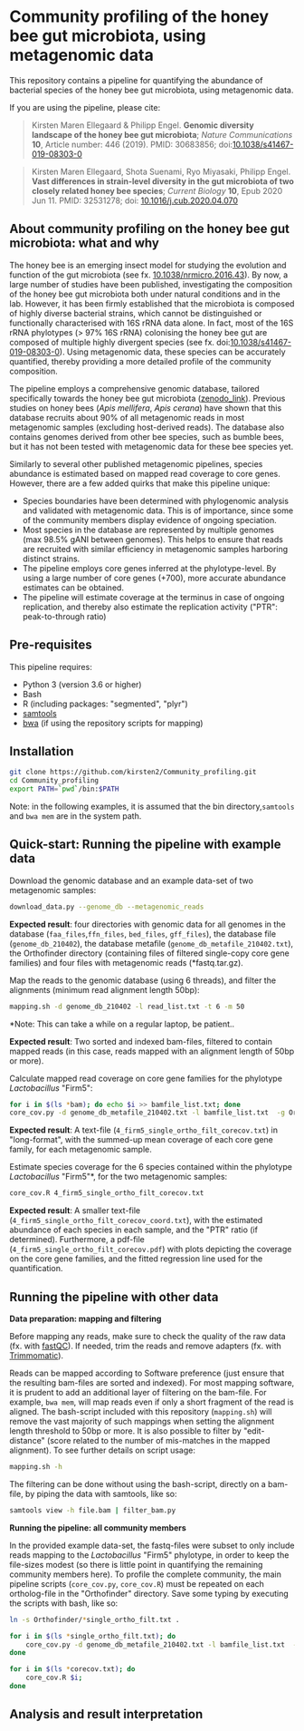 Community profiling of the honey bee gut microbiota, using metagenomic data
=======

This repository contains a pipeline for quantifying the abundance of bacterial species  of the honey bee gut microbiota, using metagenomic data.

If you are using the pipeline, please cite:

> Kirsten Maren Ellegaard & Philipp Engel. **Genomic diversity landscape of the honey bee gut microbiota**; _Nature Communications_ **10**, Article number: 446 (2019).
> PMID: 30683856;
> doi:[10.1038/s41467-019-08303-0](https://www.nature.com/articles/s41467-019-08303-0)

> Kirsten Maren Ellegaard, Shota Suenami, Ryo Miyasaki, Philipp Engel. **Vast differences in strain-level diversity in the gut microbiota of two closely related honey bee species**; _Current Biology_ **10**, Epub 2020 Jun 11.
> PMID: 32531278;
> doi: [10.1016/j.cub.2020.04.070](https://www.cell.com/current-biology/fulltext/S0960-9822(20)30586-8)
 
About community profiling on the honey bee gut microbiota: what and why
----------

The honey bee is an emerging insect model for studying the evolution and function of the gut microbiota (see fx. [10.1038/nrmicro.2016.43](https://pubmed.ncbi.nlm.nih.gov/27140688/)). By now, a large number of studies have been published, investigating the composition of the honey bee gut microbiota both under natural conditions and in the lab. However, it has been firmly established that the microbiota is composed of highly diverse bacterial strains, which cannot be distinguished or functionally characterised with 16S rRNA data alone. In fact, most  of the 16S rRNA phylotypes (> 97% 16S rRNA) colonising the honey bee gut are composed of multiple highly divergent species (see fx. doi:[10.1038/s41467-019-08303-0](https://www.nature.com/articles/s41467-019-08303-0)). Using metagenomic data, these species can be accurately quantified, thereby providing a more detailed profile of the community composition.

The pipeline employs a comprehensive genomic database, tailored specifically towards the honey bee gut microbiota ([zenodo_link](https://zenodo.org/record/4661061#.YGmkRy0RoRA)). Previous studies on honey bees (*Apis mellifera*, *Apis cerana*) have shown that this database recruits about 90% of all metagenomic reads  in most metagenomic samples (excluding host-derived reads). The database also contains genomes derived from other bee species, such as bumble bees, but it has not been tested with metagenomic data for these bee species yet. 

Similarly to several other published metagenomic pipelines, species abundance is estimated based on mapped read coverage to core genes. However, there are a few added quirks that make this pipeline unique:

- Species boundaries have been determined with phylogenomic analysis and validated with metagenomic data. This is of importance, since some of the community members display evidence of ongoing speciation.
- Most species in the database are represented by multiple genomes (max 98.5% gANI between genomes). This helps to ensure that reads are recruited with similar efficiency in metagenomic samples harboring distinct strains.
- The pipeline employs core genes inferred at the phylotype-level. By using a large number of core genes (+700), more accurate abundance estimates can be obtained.
- The pipeline will estimate coverage at the terminus in case of ongoing replication, and thereby also estimate the replication activity ("PTR": peak-to-through ratio)

Pre-requisites
--------

This pipeline requires:

* Python 3 (version 3.6 or higher)
* Bash
* R (including packages: "segmented", "plyr")
* [samtools](http://www.htslib.org) 
* [bwa](https://github.com/lh3/bwa) (if using the repository scripts for mapping)

Installation
--------

```bash
git clone https://github.com/kirsten2/Community_profiling.git
cd Community_profiling
export PATH=`pwd`/bin:$PATH
```
Note: in the following examples, it is assumed that the bin directory,```samtools``` and ```bwa mem``` are in the system path.

Quick-start: Running the pipeline with example data
--------

Download the genomic database and an example data-set of two metagenomic samples:

```bash
download_data.py --genome_db --metagenomic_reads
```
**Expected result**: four directories with genomic data for all genomes in the database (```faa_files```,```ffn_files```, ```bed_files```, ```gff_files```), the database file (```genome_db_210402```), the database metafile (```genome_db_metafile_210402.txt```), the Orthofinder directory (containing files of filtered single-copy core gene families) and four files with metagenomic reads (*fastq.tar.gz).

Map the reads to the genomic database (using 6 threads), and filter the alignments (minimum read alignment length 50bp):

```bash
mapping.sh -d genome_db_210402 -l read_list.txt -t 6 -m 50
```
\*Note: This can take a while on a regular laptop, be patient..

**Expected result**: Two sorted and indexed bam-files, filtered to contain mapped reads (in this case, reads mapped with an alignment length of 50bp or more).

Calculate mapped read coverage on core gene families for the phylotype *Lactobacillus* "Firm5"\:

```bash
for i in $(ls *bam); do echo $i >> bamfile_list.txt; done
core_cov.py -d genome_db_metafile_210402.txt -l bamfile_list.txt  -g Orthofinder/4_firm5_single_ortho_filt.txt -b bed_files
```
**Expected result**: A text-file (```4_firm5_single_ortho_filt_corecov.txt```) in "long-format", with the summed-up mean coverage of each core gene family, for each metagenomic sample.

Estimate species coverage for the 6 species contained within the phylotype *Lactobacillus* "Firm5"\*, for the two metagenomic samples:

```bash
core_cov.R 4_firm5_single_ortho_filt_corecov.txt
```
**Expected result**: A smaller text-file (```4_firm5_single_ortho_filt_corecov_coord.txt```), with the estimated abundance of each species in each sample, and the "PTR" ratio (if determined). Furthermore, a pdf-file (```4_firm5_single_ortho_filt_corecov.pdf```) with plots depicting the coverage on the core gene families, and the fitted regression line used for the quantification.

Running the pipeline with other data
--------

**Data preparation: mapping and filtering**

Before mapping any reads, make sure to check the quality of the raw data (fx. with [fastQC](https://www.bioinformatics.babraham.ac.uk/projects/fastqc/)). If needed, trim the reads and remove adapters (fx. with [Trimmomatic](https://github.com/usadellab/Trimmomatic)).

Reads can be mapped according to Software preference (just ensure that the resulting bam-files are sorted and indexed). For most mapping software, it is prudent to add an additional layer of filtering on the bam-file. For example, ```bwa mem```, will map reads even if only a short fragment of the read is aligned. The bash-script included with this repository (```mapping.sh```) will remove the vast majority of such mappings when setting the alignment length threshold to 50bp or more. It is also possible to filter by "edit-distance" (score related to the number of mis-matches in the mapped alignment). To see further details on script usage:

```bash
mapping.sh -h
```

The filtering can be done without using the bash-script, directly on a bam-file, by piping the data with samtools, like so:

```bash
samtools view -h file.bam | filter_bam.py 
```
**Running the pipeline: all community members**

In the provided example data-set, the fastq-files were subset to only include reads mapping to the *Lactobacillus* "Firm5" phylotype, in order to keep the file-sizes modest (so there is little point in quantifying the remaining community members here). To profile the complete community, the main pipeline scripts (```core_cov.py```, ```core_cov.R```) must be repeated on each ortholog-file in the "Orthofinder" directory. Save some typing by executing the scripts with bash, like so:

```bash
ln -s Orthofinder/*single_ortho_filt.txt .

for i in $(ls *single_ortho_filt.txt); do
    core_cov.py -d genome_db_metafile_210402.txt -l bamfile_list.txt  -g $i -b bed_files;
done

for i in $(ls *corecov.txt); do
    core_cov.R $i;
done
```
Analysis and result interpretation
----------






